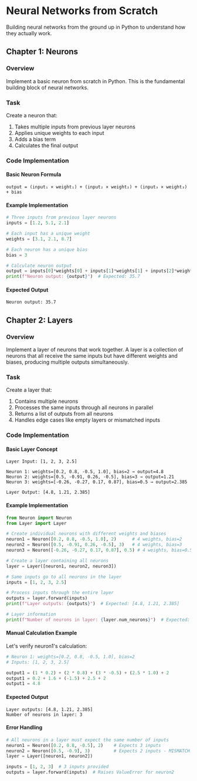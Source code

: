 # Neural Networks from Scratch

Building neural networks from the ground up in Python to understand how they actually work.


## Chapter 1: Neurons

### Overview
Implement a basic neuron from scratch in Python. This is the fundamental building block of neural networks.

### Task
Create a neuron that:

1. Takes multiple inputs from previous layer neurons
2. Applies unique weights to each input
3. Adds a bias term
4. Calculates the final output

### Code Implementation

#### Basic Neuron Formula
```
output = (input₁ × weight₁) + (input₂ × weight₂) + (input₃ × weight₃) + bias
```

#### Example Implementation
```python
# Three inputs from previous layer neurons
inputs = [1.2, 5.1, 2.1]

# Each input has a unique weight
weights = [3.1, 2.1, 8.7]

# Each neuron has a unique bias
bias = 3

# Calculate neuron output
output = inputs[0]*weights[0] + inputs[1]*weights[1] + inputs[2]*weights[2] + bias
print(f"Neuron output: {output}")  # Expected: 35.7
```

#### Expected Output
```
Neuron output: 35.7
```


## Chapter 2: Layers

### Overview
Implement a layer of neurons that work together. A layer is a collection of neurons that all receive the same inputs but have different weights and biases, producing multiple outputs simultaneously.

### Task
Create a layer that:

1. Contains multiple neurons
2. Processes the same inputs through all neurons in parallel
3. Returns a list of outputs from all neurons
4. Handles edge cases like empty layers or mismatched inputs

### Code Implementation

#### Basic Layer Concept
```
Layer Input: [1, 2, 3, 2.5]

Neuron 1: weights=[0.2, 0.8, -0.5, 1.0], bias=2 → output=4.8
Neuron 2: weights=[0.5, -0.91, 0.26, -0.5], bias=3 → output=1.21  
Neuron 3: weights=[-0.26, -0.27, 0.17, 0.87], bias=0.5 → output=2.385

Layer Output: [4.8, 1.21, 2.385]
```

#### Example Implementation
```python
from Neuron import Neuron
from Layer import Layer

# Create individual neurons with different weights and biases
neuron1 = Neuron([0.2, 0.8, -0.5, 1.0], 2)      # 4 weights, bias=2
neuron2 = Neuron([0.5, -0.91, 0.26, -0.5], 3)   # 4 weights, bias=3
neuron3 = Neuron([-0.26, -0.27, 0.17, 0.87], 0.5) # 4 weights, bias=0.5

# Create a layer containing all neurons
layer = Layer([neuron1, neuron2, neuron3])

# Same inputs go to all neurons in the layer
inputs = [1, 2, 3, 2.5]

# Process inputs through the entire layer
outputs = layer.forward(inputs)
print(f"Layer outputs: {outputs}")  # Expected: [4.8, 1.21, 2.385]

# Layer information
print(f"Number of neurons in layer: {layer.num_neurons}")  # Expected: 3
```

#### Manual Calculation Example
Let's verify neuron1's calculation:
```python
# Neuron 1: weights=[0.2, 0.8, -0.5, 1.0], bias=2
# Inputs: [1, 2, 3, 2.5]

output1 = (1 * 0.2) + (2 * 0.8) + (3 * -0.5) + (2.5 * 1.0) + 2
output1 = 0.2 + 1.6 + (-1.5) + 2.5 + 2
output1 = 4.8
```

#### Expected Output
```
Layer outputs: [4.8, 1.21, 2.385]
Number of neurons in layer: 3
```

#### Error Handling
```python
# All neurons in a layer must expect the same number of inputs
neuron1 = Neuron([0.2, 0.8, -0.5], 2)    # Expects 3 inputs
neuron2 = Neuron([0.5, -0.9], 3)         # Expects 2 inputs - MISMATCH!
layer = Layer([neuron1, neuron2])

inputs = [1, 2, 3]  # 3 inputs provided
outputs = layer.forward(inputs)  # Raises ValueError for neuron2
```
